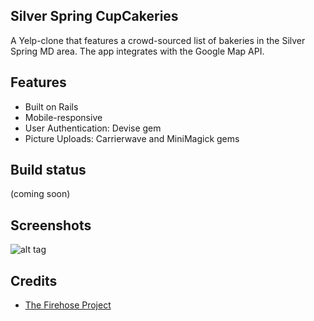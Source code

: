 ## Silver Spring CupCakeries
A Yelp-clone that features a crowd-sourced list of bakeries in the Silver Spring MD area. The app integrates with the Google Map API.

## Features
* Built on Rails
* Mobile-responsive
* User Authentication: Devise gem
* Picture Uploads: Carrierwave and MiniMagick gems

## Build status
(coming soon)

## Screenshots
![alt tag](https://image.ibb.co/cgqGFo/screenshot_sscupcakeries.png)

## Credits
* [The Firehose Project](https://thefirehoseproject.com)
